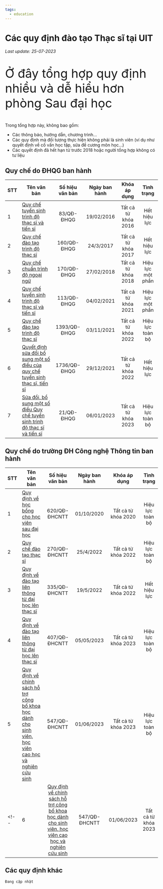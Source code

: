 ```yaml
---
tags:
  - education
---
```


# Các quy định đào tạo Thạc sĩ tại UIT

*Last update: 25-07-2023*

<p style="font-size: 40px;"> Ở đây tổng hợp quy định nhiều và dễ hiểu hơn phòng Sau đại học</p>

Trong tổng hợp này, không bao gồm:

  - Các thông báo, hướng dẫn, chương trình... 
  - Các quy định mà đối tượng thực hiện không phải là sinh viên (ví dụ như quyết định về cố vấn học tập, sửa đề cương môn học...)
  - Các quyết định đã hết hạn từ trước 2018 hoặc người tổng hợp không có tư liệu

## Quy chế  do ĐHQG ban hành


| STT|  Tên văn bản|  Số hiệu văn bản |  Ngày ban hành |  Khóa áp dụng |  Tình trạng  |
|---|---|:---:|:---:|:---:|:---:|
|  1 | [Quy chế tuyển sinh trình độ thạc sĩ và tiến sĩ](2023QuyDinhMaster/83-QD-DHQG.md)|  83/QĐ-ĐHQG | 19/02/2016  |  Tất cả từ khóa 2016 |  Hết hiệu lực| 
|  2 | [Quy chế đào tạo trình độ thạc sĩ](2023QuyDinhMaster/160-QD-DHQG.md)  |  160/QĐ-ĐHQG | 24/3/2017 |  Tất cả từ khóa 2017 |   Hết hiệu lực |
|  3 | [Quy chế chuẩn trình độ ngoại ngữ](2023QuyDinhMaster/170-QD-DHQG.md)  |  170/QĐ-ĐHQG | 27/02/2018  |  Tất cả từ khóa 2018|   Hiệu lực một phần |
|  4 | [Quy chế tuyển sinh trình độ thạc sĩ và tiến sĩ](2023QuyDinhMaster/113-QD-DHQG.md)  |  113/QĐ-ĐHQG| 04/02/2021 |  Tất cả từ khóa 2021 |Hiệu lực một phần |
|  5 | [Quy chế đào tạo trình độ thạc sĩ](2023QuyDinhMaster/1393-QD-DHQG.md)  |  1393/QĐ-ĐHQG| 03/11/2021|  Tất cả từ khóa 2022 |  Hiệu lực toàn bộ |
|  6 | [Quyết định sửa đổi bổ sung một số điều của quy chế tuyển sinh thạc sĩ, tiến sĩ](2023QuyDinhMaster/1736-QD-DHQG.md)  |  1736/QĐ-ĐHQG| 29/12/2021 |  Tất cả từ khóa 2022 |   Hết hiệu lực |
|  7 | [Sửa đổi, bổ sung một số điều Quy chế tuyển sinh trình độ thạc sĩ và tiến sĩ](2023QuyDinhMaster/21-QD-DHQG.md)  |  21/QĐ-ĐHQG| 06/01/2023|  Tất cả từ khóa 2023 |   Hiệu lực toàn bộ |

## Quy chế do trường ĐH Công nghệ Thông tin ban hành

| STT|  Tên văn bản|  Số hiệu văn bản |  Ngày ban hành |  Khóa áp dụng |  Tình trạng  |
|---|---|:---:|:---:|:---:|:---:|
|  1 | [Quy định về học bổng cho học viên sau đại học](2023QuyDinhMaster/620-QD-DHCNTT.md)|  620/QĐ-ĐHCNTT | 01/10/2020 |  Tất cả từ khóa 2020|  Hiệu lực toàn bộ| 
|  2 | [Quy chế đào tạo thạc sĩ](2023QuyDinhMaster/270-QD-DHCNTT.md)|  270/QĐ-ĐHCNTT | 25/4/2022 |  Tất cả từ khóa 2022|  Hiệu lực toàn bộ| 
|  3 | [Quy định về  đào tạo liên thông từ đại học lên thạc sĩ](2023QuyDinhMaster/335-QD-DHCNTT.md)|  335/QĐ-ĐHCNTT  | 19/5/2022 |  Tất cả từ khóa 2022|  Hết hiệu lực| 
|  4 | [Quy định về  đào tạo liên thông từ đại học lên thạc sĩ](2023QuyDinhMaster/407-QD-DHCNTT.md)|  407/QĐ-ĐHCNTT   | 05/05/2023 |  Tất cả từ khóa 2023|  Hiệu lực toàn bộ| 
|  5 | [Quy định về chính sách hỗ trợ công bố khoa học dành cho sinh viên, học viên cao học và nghiên cứu sinh ](2023QuyDinhMaster/547-QD-DHCNTT.md)|  547/QĐ-ĐHCNTT  | 01/06/2023 |  Tất cả từ khóa 2023|  Hiệu lực toàn bộ| 
<!-- |  6 | [Quy định về chính sách hỗ trợ công bố khoa học dành cho sinh viên, học viên cao học và nghiên cứu sinh ](2023QuyDinhMaster/547-QD-DHQG.md)|  547/QĐ-ĐHCNTT  | 01/06/2023 |  Tất cả từ khóa 2023|  Hiệu lực toàn bộ|  -->


## Các quy định khác

```
Đang cập nhật
```
<!-- 
- 547/QĐ-ĐHCNTT
  - 01/06/2023
  - Thay thế 561/QĐ-ĐHCNTT
- 407-QD-DHCNTT
  - 05/05/2023
  - Thay thế 336/QĐ-ĐHCNTT ngày 19/5/2022
  - Kế thừa từ 100/QĐ-ĐHQG ngày 7/2/2023
- 335-QD-DHCNTT
  - 19/5/2022
  - Kế thừa từ:
    - 131/QĐ-ĐHQG ngày 4/2/2021
    - 136/QĐ-ĐHCNTT ngày 12/3/2021
    - 1393/QĐ-ĐHQG 3/11/2021
    - 136/QĐ-ĐHCNTT ngày 12/3/2021
    - 75/QĐ-ĐHCNTT ngày 16/2/2022
    - 846/QĐ-ĐHCNTT ngày 30/8/2019
    - 650/QĐ-ĐHCNTT ngày 03/6/2019
- 270/QĐ-ĐHCNTT
  - 25/4/2022
  - Kế thừa từ
    - 1393/QĐ-ĐHCNTT
  - Thay thế: 503/QĐ-ĐHCNTT
- 65/QĐ-ĐHCNTT
  - 18/01/2018
  - Kế thừa từ
    - 83/QĐ-ĐHQG
    - 1121/QĐ-ĐHQG
    - 783/QĐ-ĐHQG
    - 09/QĐ-ĐHQG
- 503/QD-DHCNTT
  - 10/8/2017
  - Kế thừa từ:
    - 160/QĐ-ĐHQG
  - Thay thế
    - 77/QĐ-ĐHCNTT-ĐTSĐH
-  -->
